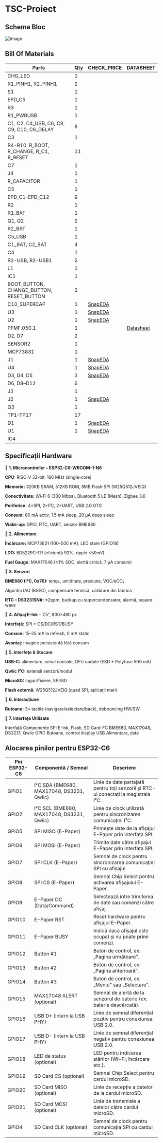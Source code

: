 # TSC-Proiect

## Schema Bloc

![image](https://github.com/user-attachments/assets/04497d2d-6533-4110-9487-8374a65ec72b)

## Bill Of Materials

| Parts                                 | Qty | CHECK_PRICE                                                                                                 | DATASHEET                                   |
|---------------------------------------|-----|--------------------------------------------------------------------------------------------------------------|---------------------------------------------|
| CHG_LED                               | 1   |                                                                                                              |                                             |
| R1_PINH1, R2_PINH1                    | 2   |                                                                                                              |                                             |
| S1                                    | 1   |                                                                                                              |                                             |
| EPD_C5                                | 1   |                                                                                                              |                                             |
| R3                                    | 1   |                                                                                                              |                                             |
| R1_PWRUSB                             | 1   |                                                                                                              |                                             |
| C1, C2, C4_USB, C6, C8, C9, C10, C6_DELAY | 8 |                                                                                                              |                                             |
| C3                                    | 1   |                                                                                                              |                                             |
| R4-R10, R_BOOT, R_CHANGE, R_C1, R_RESET| 11  |                                                                                                              |                                             |
| C7                                    | 1   |                                                                                                              |                                             |
| J4                                    | 1   |                                                                                                              |                                             |
| R_CAPACITOR                           | 1   |                                                                                                              |                                             |
| C5                                    | 1   |                                                                                                              |                                             |
| EPD_C1–EPD_C12                         | 9   |                                                                                                              |                                             |
| R2                                    | 1   |                                                                                                              |                                             |
| R1_BAT                                | 1   |                                                                                                              |                                             |
| Q1, Q2                                | 2   |                                                                                                              |                                             |
| R2_BAT                                | 1   |                                                                                                              |                                             |
| C5_USB                                | 1   |                                                                                                              |                                             |
| C1_BAT, C2_BAT                        | 4   |                                                                                                              |                                             |
| C4                                    | 1   |                                                                                                              |                                             |
| R2-USB, R2-USB1                       | 2   |                                                                                                              |                                             |
| L1                                    | 1   |                                                                                                              |                                             |
| IC1                                   | 1   |                                                                                                              |                                             |
| BOOT_BUTTON, CHANGE_BUTTON, RESET_BUTTON | 3 |                                                                                                              |                                             |
| C10_SUPERCAP                          | 1   | [SnapEDA](https://www.snapeda.com/parts/PC5H225/Vishay/view-part/?ref=eda)                                   |                                             |
| U3                                    | 1   | [SnapEDA](https://www.snapeda.com/parts/DS3231SN%23/Analog+Devices/view-part/?ref=eda)                      |                                             |
| U2                                    | 1   | [SnapEDA](https://www.snapeda.com/parts/ESP32-C6-WROOM-1-N8/Espressif+Systems/view-part/?ref=eda)           |                                             |
| PFMF.050.1                            | 1   |                                                                                                              | [Datasheet](http://datasheets.avx.com/schottky.pdf) |
| D2, D7                                | 2   |                                                                                                              |                                             |
| SENSOR2                               | 1   |                                                                                                              |                                             |
| MCP73831                              | 1   |                                                                                                              |                                             |
| J1                                    | 1   | [SnapEDA](https://www.snapeda.com/parts/MAX17048GT10/Analog+Devices/view-part/?ref=eda)                     |                                             |
| U4                                    | 1   | [SnapEDA](https://www.snapeda.com/parts/MBR0530/Onsemi/view-part/?ref=eda)                                  |                                             |
| D3, D4, D5                            | 3   | [SnapEDA](https://www.snapeda.com/parts/PG81010603MR/Littelfuse/view-part/?ref=eda)                         |                                             |
| D6, D8–D12                            | 6   |                                                                                                              |                                             |
| J3                                    | 1   |                                                                                                              |                                             |
| J2                                    | 1   | [SnapEDA](https://www.snapeda.com/parts/SI1308EDL-T1-GE3/Vishay+Siliconix/view-part/?ref=eda)               |                                             |
| Q3                                    | 1   |                                                                                                              |                                             |
| TP1–TP17                              | 17  |                                                                                                              |                                             |
| D1                                    | 1   | [SnapEDA](https://www.snapeda.com/parts/USBLC6-2SC6Y/STMicroelectronics/view-part/?ref=eda)                 |                                             |
| U1                                    | 1   | [SnapEDA](https://www.snapeda.com/parts/W25Q512JV/Winbond+Electronics/view-part/?ref=eda)                   |                                             |
| IC4                                  |     |                                                                                                              |                                             |

## Specificații Hardware

**🔹 1. Microcontroller – ESP32-C6-WROOM-1-N8**

**CPU:** RISC-V 32-bit, 160 MHz (single-core)

**Memorie:** 320KB SRAM, 512KB ROM, 8MB Flash SPI (W25Q512JVEIQ)

**Conectivitate:** Wi-Fi 6 (300 Mbps), Bluetooth 5 LE (Mesh), Zigbee 3.0

**Periferice:** 4×SPI, 2×I²C, 2×UART, USB 2.0 OTG

**Consum:** 80 mA activ, 1.5 mA sleep, 20 µA deep sleep

**Wake-up:** GPIO, RTC, UART, senzor BME680

**🔹 2. Alimentare**

**Încărcare:** MCP73831 (100–500 mA), LED stare (GPIO18)

**LDO:** BD5229G-TR (eficiență 92%, ripple <50mV)

**Fuel Gauge:** MAX17048 (±1% SOC, alertă critică, 7 µA consum)

**🔹 3. Senzori**

**BME680 (I²C, 0x76):** temp., umiditate, presiune, VOC/eCO₂

Algoritm IAQ (BSEC), compensare termică, calibrare din fabrică

**RTC – DS3231SN#:** ±2ppm, backup cu supercondensator, alarmă, square wave

**🔹 4. Afișaj E-Ink** – 7.5", 800×480 px

**Interfață:** SPI + CS/DC/RST/BUSY

**Consum:** 15–25 mA la refresh, 0 mA static

**Avantaj:** imagine persistentă fără consum

**🔹 5. Interfețe & Stocare**

**USB-C:** alimentare, serial console, DFU update (ESD + Polyfuse 500 mA)

**Qwiic I²C:** extensii senzori/modul

**MicroSD:** loguri/fișiere, SPI/SD

**Flash externă:** W25Q512JVEIQ (quad SPI, aplicații mari)

**🔹 6. Interacțiune**

**Butoane:** 3× tactile (navigare/selectare/back), debouncing HW/SW

**🔹 7. Interfețe Utilizate**

Interfață	Componente
SPI	E-Ink, Flash, SD Card
I²C	BME680, MAX17048, DS3231, Qwiic
GPIO	Butoane, control display
USB	Alimentare, date

## Alocarea pinilor pentru ESP32-C6

| Pin ESP32-C6 | Componentă / Semnal           | Descriere                                                                 |
|--------------|-------------------------------|---------------------------------------------------------------------------|
| GPIO1        | I²C SDA (BME680, MAX17048, DS3231, Qwiic) | Linie de date partajată pentru toți senzorii și RTC-ul conectați la magistrala I²C. |
| GPIO2        | I²C SCL (BME680, MAX17048, DS3231, Qwiic) | Linie de clock utilizată pentru sincronizarea comunicației I²C.          |
| GPIO5        | SPI MISO (E-Paper)            | Primește date de la afișajul E-Paper prin interfața SPI.                 |
| GPIO6        | SPI MOSI (E-Paper)            | Trimite date către afișajul E-Paper prin interfața SPI.                 |
| GPIO7        | SPI CLK (E-Paper)             | Semnal de clock pentru sincronizarea comunicației SPI cu afișajul.      |
| GPIO8        | SPI CS (E-Paper)              | Semnal Chip Select pentru activarea afișajului E-Paper.                 |
| GPIO9        | E-Paper DC (Data/Command)     | Selectează între trimiterea de date sau comenzi către afișaj.           |
| GPIO10       | E-Paper RST                   | Reset hardware pentru afișajul E-Paper.                                 |
| GPIO11       | E-Paper BUSY                  | Indică dacă afișajul este ocupat și nu poate primi comenzi.             |
| GPIO12       | Button #1                     | Buton de control, ex: „Pagina următoare”.                                |
| GPIO13       | Button #2                     | Buton de control, ex: „Pagina anterioară”.                               |
| GPIO14       | Button #3                     | Buton de control, ex: „Meniu” sau „Selectare”.                           |
| GPIO15       | MAX17048 ALERT (opțional)     | Semnal de alertă de la senzorul de baterie (ex: baterie descărcată).    |
| GPIO16       | USB D+ (intern la USB PHY)    | Linie de semnal diferențial pozitiv pentru conexiunea USB 2.0.          |
| GPIO17       | USB D- (intern la USB PHY)    | Linie de semnal diferențial negativ pentru conexiunea USB 2.0.          |
| GPIO18       | LED de status (opțional)      | LED pentru indicarea stărilor (Wi-Fi, încărcare etc.).                  |
| GPIO19       | SD Card CS (opțional)         | Semnal Chip Select pentru cardul microSD.                                |
| GPIO20       | SD Card MISO (opțional)       | Linie de recepție a datelor de la cardul microSD.                       |
| GPIO21       | SD Card MOSI (opțional)       | Linie de transmisie a datelor către cardul microSD.                     |
| GPIO4        | SD Card CLK (opțional)        | Semnal de clock pentru comunicația SPI cu cardul microSD.               |


